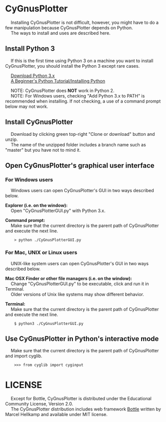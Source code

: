 # CyGnusPlotter

&emsp; Installing CyGnusPlotter is not difficult, however, you might have to do a few manipulation because CyGnusPlotter depends on Python.  
&emsp; The ways to install and uses are described here.

## Install Python 3

&emsp; If this is the first time using Python 3 on a machine you want to install CyGnusPlotter, you should install the Python 3 except rare cases. 

&emsp; [Download Python 3.x](https://www.python.org/)  
&emsp; [A Beginner's Python Tutorial/Installing Python](https://en.wikibooks.org/wiki/A_Beginner%27s_Python_Tutorial/Installing_Python)  

&emsp; NOTE: CyGnusPlotter does **NOT** work in Python 2.  
&emsp; NOTE: For  Windows users, checking "Add Python 3.x to PATH" is recommended when installing. If not checking, a use of a command prompt below may not work.  

## Install CyGnusPlotter
&emsp; Download by clicking green top-right "Clone or download" button and unzip.  
&emsp; The name of the unzipped folder includes a branch name such as "master" but you have not to mind it.  

## Open CyGnusPlotter's graphical user interface

### For Windows users
&emsp; Windows users can open CyGnusPlotter's GUI in two ways described below.  
  
**Explorer (i.e. on the window):**  
&emsp; Open "CyGnusPlotterGUI.py" with Python 3.x.  
  
**Command prompt:**  
&emsp; Make sure that the current directory is the parent path of CyGnusPlotter and execute the next line.
~~~
    > python ./CyGnusPlotterGUI.py
~~~
  

### For Mac, UNIX or Linux users
&emsp; UNIX-like system users can open CyGnusPlotter's GUI in two ways described below.  
  
**Mac OSX Finder or other file managers (i.e. on the window):**  
&emsp;  Change "CyGnusPlotterGUI.py" to be executable, click and run it in Terminal.  
&emsp; Older versions of Unix like systems may show different behavior.  


**Terminal:**  
&emsp; Make sure that the current directory is the parent path of CyGnusPlotter and execute the next line.
~~~
    $ python3 ./CyGnusPlotterGUI.py
~~~
  

## Use CyGnusPlotter in Python's interactive mode
&emsp; Make sure that the current directory is the parent path of CyGnusPlotter and import cyglib.
~~~
    >>> from cyglib import cyginput
~~~



# LICENSE
&emsp; Except for Bottle, CyGnusPlotter is distributed under  the Educational Community License, Version 2.0.   
&emsp; The CyGnusPlotter distribution includes web framework [Bottle](https://bottlepy.org/) written by Marcel Hellkamp and available under MIT license. 